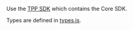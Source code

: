 Use the [TPP SDK](https://github.com/tokenio/sdk-js/tree/master/tpp) which contains the Core SDK. 

Types are defined in [types.js](https://github.com/tokenio/sdk-js/blob/master/core/src/types.js).